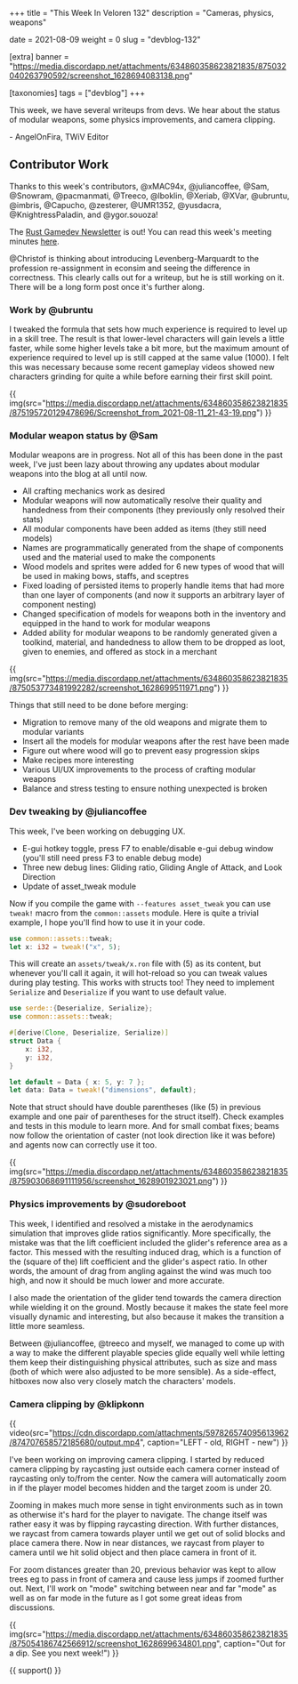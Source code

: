 +++
title = "This Week In Veloren 132"
description = "Cameras, physics, weapons"

date = 2021-08-09
weight = 0
slug = "devblog-132"

[extra]
banner = "https://media.discordapp.net/attachments/634860358623821835/875032040263790592/screenshot_1628694083138.png"

[taxonomies]
tags = ["devblog"]
+++

This week, we have several writeups from devs. We hear about the status of
modular weapons, some physics improvements, and camera clipping.

\- AngelOnFira, TWiV Editor

## Contributor Work

Thanks to this week's contributors, @xMAC94x, @juliancoffee, @Sam, @Snowram,
@pacmanmati, @Treeco, @lboklin, @Xeriab, @XVar, @ubruntu, @imbris, @Capucho,
@zesterer, @UMR1352, @yusdacra, @KnightressPaladin, and @ygor.souoza!

The [Rust Gamedev Newsletter](https://gamedev.rs/news/024/) is out! You can read
this week's meeting minutes [here](https://hackmd.io/vNcK26rrQwy3xHpVaRrD3A).

@Christof is thinking about introducing Levenberg-Marquardt to the profession
re-assignment in econsim and seeing the difference in correctness. This clearly
calls out for a writeup, but he is still working on it. There will be a long
form post once it's further along.

### Work by @ubruntu

I tweaked the formula that sets how much experience is required to level up in a
skill tree. The result is that lower-level characters will gain levels a little
faster, while some higher levels take a bit more, but the maximum amount of
experience required to level up is still capped at the same value (1000). I felt
this was necessary because some recent gameplay videos showed new characters
grinding for quite a while before earning their first skill point.

{{
  img(src="https://media.discordapp.net/attachments/634860358623821835/875195720129478696/Screenshot_from_2021-08-11_21-43-19.png")
}}

### Modular weapon status by @Sam

Modular weapons are in progress. Not all of this has been done in the past week,
I've just been lazy about throwing any updates about modular weapons into the
blog at all until now.

- All crafting mechanics work as desired
- Modular weapons will now automatically resolve their quality and handedness
  from their components (they previously only resolved their stats)
- All modular components have been added as items (they still need models)
- Names are programmatically generated from the shape of components used and the
  material used to make the components
- Wood models and sprites were added for 6 new types of wood that will be used
  in making bows, staffs, and sceptres
- Fixed loading of persisted items to properly handle items that had more than
  one layer of components (and now it supports an arbitrary layer of component
  nesting)
- Changed specification of models for weapons both in the inventory and equipped
  in the hand to work for modular weapons
- Added ability for modular weapons to be randomly generated given a toolkind,
  material, and handedness to allow them to be dropped as loot, given to
  enemies, and offered as stock in a merchant

{{
  img(src="https://media.discordapp.net/attachments/634860358623821835/875053773481992282/screenshot_1628699511971.png")
}}

Things that still need to be done before merging:

- Migration to remove many of the old weapons and migrate them to modular
  variants
- Insert all the models for modular weapons after the rest have been made
- Figure out where wood will go to prevent easy progression skips
- Make recipes more interesting
- Various UI/UX improvements to the process of crafting modular weapons
- Balance and stress testing to ensure nothing unexpected is broken

### Dev tweaking by @juliancoffee

This week, I've been working on debugging UX.

- E-gui hotkey toggle, press F7 to enable/disable e-gui debug window (you'll
  still need press F3 to enable debug mode)
- Three new debug lines: Gliding ratio, Gliding Angle of Attack, and Look
  Direction
- Update of asset_tweak module

Now if you compile the game with `--features asset_tweak` you can use `tweak!`
macro from the `common::assets` module. Here is quite a trivial example, I hope
you'll find how to use it in your code.

```rust
use common::assets::tweak;
let x: i32 = tweak!("x", 5);
```

This will create an `assets/tweak/x.ron` file with (5) as its content, but
whenever you'll call it again, it will hot-reload so you can tweak values during
play testing. This works with structs too! They need to implement `Serialize`
and `Deserialize` if you want to use default value.

```rust
use serde::{Deserialize, Serialize};
use common::assets::tweak;

#[derive(Clone, Deserialize, Serialize)]
struct Data {
    x: i32,
    y: i32,
}

let default = Data { x: 5, y: 7 };
let data: Data = tweak!("dimensions", default);
```

Note that struct should have double parentheses (like (5) in previous example
and one pair of parentheses for the struct itself). Check examples and tests in
this module to learn more. And for small combat fixes; beams now follow the
orientation of caster (not look direction like it was before) and agents now can
correctly use it too.

{{
  img(src="https://media.discordapp.net/attachments/634860358623821835/875903068691111956/screenshot_1628901923021.png")
}}

### Physics improvements by @sudoreboot

This week, I identified and resolved a mistake in the aerodynamics simulation
that improves glide ratios significantly. More specifically, the mistake was
that the lift coefficient included the glider's reference area as a factor. This
messed with the resulting induced drag, which is a function of the (square of
the) lift coefficient and the glider's aspect ratio. In other words, the amount
of drag from angling against the wind was much too high, and now it should be
much lower and more accurate.

I also made the orientation of the glider tend towards the camera direction
while wielding it on the ground. Mostly because it makes the state feel more
visually dynamic and interesting, but also because it makes the transition a
little more seamless.

Between @juliancoffee, @treeco and myself, we managed to come up with a way to
make the different playable species glide equally well while letting them keep
their distinguishing physical attributes, such as size and mass (both of which
were also adjusted to be more sensible). As a side-effect, hitboxes now also
very closely match the characters' models.

### Camera clipping by @klipkonn

{{
    video(src="https://cdn.discordapp.com/attachments/597826574095613962/874707658572185680/output.mp4",
    caption="LEFT - old, RIGHT - new")
}}

I've been working on improving camera clipping. I started by reduced camera
clipping by raycasting just outside each camera corner instead of raycasting
only to/from the center. Now the camera will automatically zoom in if the player
model becomes hidden and the target zoom is under 20.

Zooming in makes much more sense in tight environments such as in town as
otherwise it's hard for the player to navigate. The change itself was rather
easy it was by flipping raycasting direction. With further distances, we raycast
from camera towards player until we get out of solid blocks and place camera
there. Now in near distances, we raycast from player to camera until we hit
solid object and then place camera in front of it.

For zoom distances greater than 20, previous behavior was kept to allow trees eg
to pass in front of camera and cause less jumps if zoomed further out. Next,
I'll work on "mode" switching between near and far "mode" as well as on far mode
in the future as I got some great ideas from discussions.

{{
    img(src="https://media.discordapp.net/attachments/634860358623821835/875054186742566912/screenshot_1628699634801.png",
    caption="Out for a dip. See you next week!")
}}

{{ support() }}
